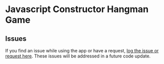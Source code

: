 # Javascript Constructor Hangman Game

## <a name ="Issues"></a> Issues
<p>If you find an issue while using the app or have a request, <a href="https://github.com/thoneywill3/Constructor-Word-Guess.git" target="_blank">log the issue or request here</a>. These issues will be addressed in a future code update.</p>

